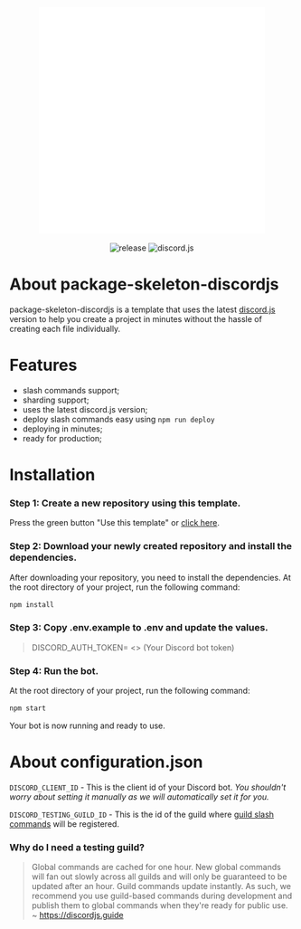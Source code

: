 <p align="center">
    <a href="https://github.com/JakyeRU/package-skeleton-discordjs" target="_blank">
        <img src="https://raw.githubusercontent.com/JakyeRU/package-skeleton-discordjs/main/logo/package-skeleton-discordjs-logos_white.png" width="400">
    </a>
</p>

<p align="center">
    <img src="https://img.shields.io/github/v/release/jakyeru/package-skeleton-discordjs?color=red&style=for-the-badge" alt="release">
    <img src="https://img.shields.io/npm/v/discord.js?color=5865f2&label=discord.js&style=for-the-badge" alt="discord.js">
</p>

# About package-skeleton-discordjs
package-skeleton-discordjs is a template that uses the latest [discord.js](https://github.com/discordjs/discord.js) version to help you create a project in minutes without the hassle of creating each file individually.

# Features
- slash commands support;
- sharding support;
- uses the latest discord.js version;
- deploy slash commands easy using `npm run deploy`
- deploying in minutes;
- ready for production;

# Installation
### Step 1: Create a new repository using this template.
Press the green button "Use this template" or [click here](https://github.com/JakyeRU/package-skeleton-discordjs/generate).

### Step 2: Download your newly created repository and install the dependencies.
After downloading your repository, you need to install the dependencies. At the root directory of your project, run the following command:
```bash
npm install
```

### Step 3: Copy .env.example to .env and update the values.
> DISCORD_AUTH_TOKEN= <> (Your Discord bot token)

### Step 4: Run the bot.
At the root directory of your project, run the following command:
```bash
npm start
```

Your bot is now running and ready to use.

# About configuration.json
`DISCORD_CLIENT_ID` - This is the client id of your Discord bot. _You shouldn't worry about setting it manually as we will automatically set it for you._

`DISCORD_TESTING_GUILD_ID` - This is the id of the guild where [guild slash commands](https://discordjs.guide/interactions/registering-slash-commands.html#guild-commands) will be registered.

### Why do I need a testing guild?
> Global commands are cached for one hour. New global commands will fan out slowly across all guilds and will only be guaranteed to be updated after an hour. Guild commands update instantly. As such, we recommend you use guild-based commands during development and publish them to global commands when they're ready for public use. ~ https://discordjs.guide